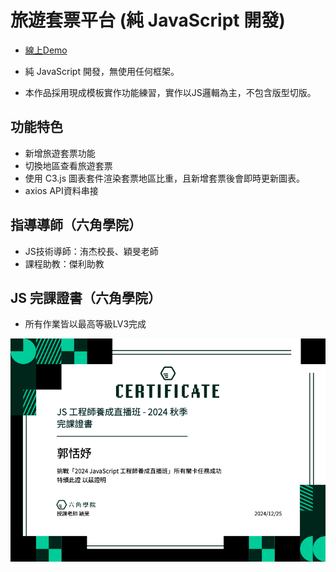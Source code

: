 # 旅遊套票平台 (純 JavaScript 開發)

- [線上Demo](https://satarkuo.github.io/JSCourseW7/)

- 純 JavaScript 開發，無使用任何框架。
- 本作品採用現成模板實作功能練習，實作以JS邏輯為主，不包含版型切版。

## 功能特色
- 新增旅遊套票功能
- 切換地區查看旅遊套票
- 使用 C3.js 圖表套件渲染套票地區比重，且新增套票後會即時更新圖表。
- axios API資料串接

## 指導導師（六角學院）
- JS技術導師：洧杰校長、穎旻老師
- 課程助教：傑利助教

## JS 完課證書（六角學院）
- 所有作業皆以最高等級LV3完成

![截圖](https://github.com/satarkuo/SmartPawLife/blob/main/screenshots/jsCertificate.png)
